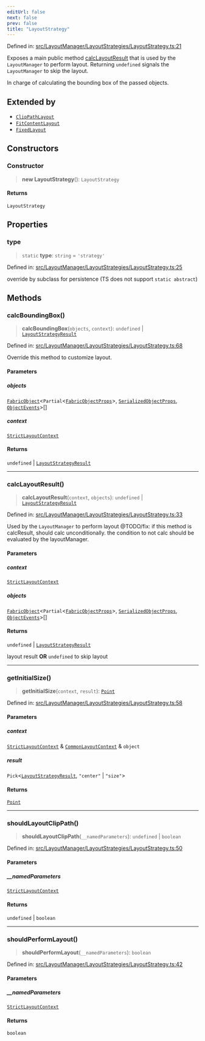 ```yaml
---
editUrl: false
next: false
prev: false
title: "LayoutStrategy"
---
```


Defined in: [src/LayoutManager/LayoutStrategies/LayoutStrategy.ts:21](https://github.com/fabricjs/fabric.js/blob/977f797255d8c56b5b68360b0d45bed33697d2e8/src/LayoutManager/LayoutStrategies/LayoutStrategy.ts#L21)

Exposes a main public method [calcLayoutResult](/api/classes/layoutstrategy/#calclayoutresult) that is used by the `LayoutManager` to perform layout.
Returning `undefined` signals the `LayoutManager` to skip the layout.

In charge of calculating the bounding box of the passed objects.

## Extended by

- [`ClipPathLayout`](/api/classes/clippathlayout/)
- [`FitContentLayout`](/api/classes/fitcontentlayout/)
- [`FixedLayout`](/api/classes/fixedlayout/)

## Constructors

### Constructor

> **new LayoutStrategy**(): `LayoutStrategy`

#### Returns

`LayoutStrategy`

## Properties

### type

> `static` **type**: `string` = `'strategy'`

Defined in: [src/LayoutManager/LayoutStrategies/LayoutStrategy.ts:25](https://github.com/fabricjs/fabric.js/blob/977f797255d8c56b5b68360b0d45bed33697d2e8/src/LayoutManager/LayoutStrategies/LayoutStrategy.ts#L25)

override by subclass for persistence (TS does not support `static abstract`)

## Methods

### calcBoundingBox()

> **calcBoundingBox**(`objects`, `context`): `undefined` \| [`LayoutStrategyResult`](/api/type-aliases/layoutstrategyresult/)

Defined in: [src/LayoutManager/LayoutStrategies/LayoutStrategy.ts:68](https://github.com/fabricjs/fabric.js/blob/977f797255d8c56b5b68360b0d45bed33697d2e8/src/LayoutManager/LayoutStrategies/LayoutStrategy.ts#L68)

Override this method to customize layout.

#### Parameters

##### objects

[`FabricObject`](/api/classes/fabricobject/)\<`Partial`\<[`FabricObjectProps`](/api/interfaces/fabricobjectprops/)\>, [`SerializedObjectProps`](/api/interfaces/serializedobjectprops/), [`ObjectEvents`](/api/interfaces/objectevents/)\>[]

##### context

[`StrictLayoutContext`](/api/type-aliases/strictlayoutcontext/)

#### Returns

`undefined` \| [`LayoutStrategyResult`](/api/type-aliases/layoutstrategyresult/)

***

### calcLayoutResult()

> **calcLayoutResult**(`context`, `objects`): `undefined` \| [`LayoutStrategyResult`](/api/type-aliases/layoutstrategyresult/)

Defined in: [src/LayoutManager/LayoutStrategies/LayoutStrategy.ts:33](https://github.com/fabricjs/fabric.js/blob/977f797255d8c56b5b68360b0d45bed33697d2e8/src/LayoutManager/LayoutStrategies/LayoutStrategy.ts#L33)

Used by the `LayoutManager` to perform layout
@TODO/fix: if this method is calcResult, should calc unconditionally.
the condition to not calc should be evaluated by the layoutManager.

#### Parameters

##### context

[`StrictLayoutContext`](/api/type-aliases/strictlayoutcontext/)

##### objects

[`FabricObject`](/api/classes/fabricobject/)\<`Partial`\<[`FabricObjectProps`](/api/interfaces/fabricobjectprops/)\>, [`SerializedObjectProps`](/api/interfaces/serializedobjectprops/), [`ObjectEvents`](/api/interfaces/objectevents/)\>[]

#### Returns

`undefined` \| [`LayoutStrategyResult`](/api/type-aliases/layoutstrategyresult/)

layout result **OR** `undefined` to skip layout

***

### getInitialSize()

> **getInitialSize**(`context`, `result`): [`Point`](/api/classes/point/)

Defined in: [src/LayoutManager/LayoutStrategies/LayoutStrategy.ts:58](https://github.com/fabricjs/fabric.js/blob/977f797255d8c56b5b68360b0d45bed33697d2e8/src/LayoutManager/LayoutStrategies/LayoutStrategy.ts#L58)

#### Parameters

##### context

[`StrictLayoutContext`](/api/type-aliases/strictlayoutcontext/) & [`CommonLayoutContext`](/api/type-aliases/commonlayoutcontext/) & `object`

##### result

`Pick`\<[`LayoutStrategyResult`](/api/type-aliases/layoutstrategyresult/), `"center"` \| `"size"`\>

#### Returns

[`Point`](/api/classes/point/)

***

### shouldLayoutClipPath()

> **shouldLayoutClipPath**(`__namedParameters`): `undefined` \| `boolean`

Defined in: [src/LayoutManager/LayoutStrategies/LayoutStrategy.ts:50](https://github.com/fabricjs/fabric.js/blob/977f797255d8c56b5b68360b0d45bed33697d2e8/src/LayoutManager/LayoutStrategies/LayoutStrategy.ts#L50)

#### Parameters

##### \_\_namedParameters

[`StrictLayoutContext`](/api/type-aliases/strictlayoutcontext/)

#### Returns

`undefined` \| `boolean`

***

### shouldPerformLayout()

> **shouldPerformLayout**(`__namedParameters`): `boolean`

Defined in: [src/LayoutManager/LayoutStrategies/LayoutStrategy.ts:42](https://github.com/fabricjs/fabric.js/blob/977f797255d8c56b5b68360b0d45bed33697d2e8/src/LayoutManager/LayoutStrategies/LayoutStrategy.ts#L42)

#### Parameters

##### \_\_namedParameters

[`StrictLayoutContext`](/api/type-aliases/strictlayoutcontext/)

#### Returns

`boolean`
